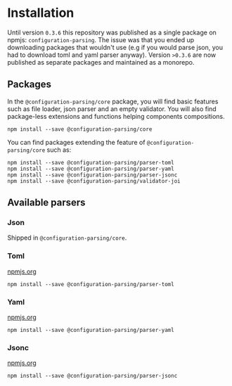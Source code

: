 # Installation

Until version `0.3.6` this repository was published as a single package on npmjs: `configuration-parsing`. The issue was that you ended up downloading packages that wouldn't use (e.g if you would parse json, you had to download toml and yaml parser anyway). Version `>0.3.6` are now published as separate packages and maintained as a monorepo.

## Packages

In the `@configuration-parsing/core` package, you will find basic features such as file loader, json parser and an empty validator.
You will also find package-less extensions and functions helping components compositions.

```shell
npm install --save @configuration-parsing/core
```

You can find packages extending the feature of `@configuration-parsing/core` such as:

```shell
npm install --save @configuration-parsing/parser-toml
npm install --save @configuration-parsing/parser-yaml
npm install --save @configuration-parsing/parser-jsonc
npm install --save @configuration-parsing/validator-joi
```

## Available parsers

### Json

Shipped in `@configuration-parsing/core`.

### Toml

[npmjs.org](https://www.npmjs.com/package/@configuration-parsing/parser-toml)

```shell
npm install --save @configuration-parsing/parser-toml
```

### Yaml

[npmjs.org](https://www.npmjs.com/package/@configuration-parsing/parser-yaml)

```shell
npm install --save @configuration-parsing/parser-yaml
```

### Jsonc

[npmjs.org](https://www.npmjs.com/package/@configuration-parsing/parser-jsonc)

```shell
npm install --save @configuration-parsing/parser-jsonc
```
